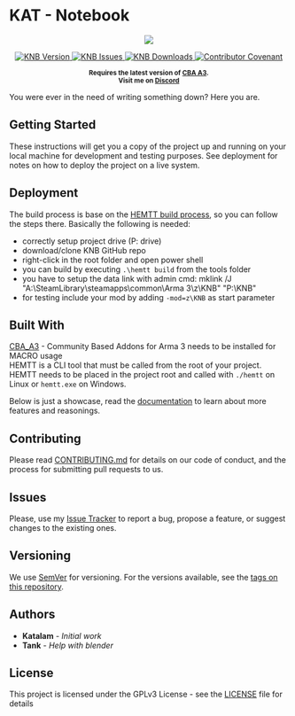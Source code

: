 # KAT - Notebook

<p align="center">
    <img src="https://github.com/Katalam/KNB/blob/master/logo.png">
</p>

<p align="center">
    <a href="https://github.com/Katalam/KNB/releases/latest">
        <img src="https://img.shields.io/badge/Version-0.1.1-blue.svg?style=flat-square" alt="KNB Version">
    </a>
    <a href="https://github.com/Katalam/KNB/issues">
        <img src="https://img.shields.io/github/issues-raw/Katalam/KNB.svg?style=flat-square&label=Issues" alt="KNB Issues">
    </a>
    <a href="https://github.com/Katalam/KNB/releases">
        <img src="https://img.shields.io/github/downloads/Katalam/KNB/total.svg?style=flat-square&label=Downloads" alt="KNB Downloads">
    </a>
    <a href="CONTRIBUTING.md">
        <img src="https://img.shields.io/badge/Contributor%20Covenant-v1.4%20adopted-ff69b4.svg" alt="Contributor Covenant">
    </a>
</p>

<p align="center">
    <sup><strong>Requires the latest version of <a href="https://github.com/CBATeam/CBA_A3/releases">CBA A3</a>.<br/>
    Visit me on <a href="https://discord.gg/HbA93HK">Discord</a></strong></sup>
</p>

You were ever in the need of writing something down? Here you are.

## Getting Started

These instructions will get you a copy of the project up and running on your local machine for development and testing purposes. See deployment for notes on how to deploy the project on a live system.

## Deployment

The build process is base on the [HEMTT build process](https://synixebrett.github.io/HEMTT/#/), so you can follow the steps there. Basically the following is needed:
+ correctly setup project drive (P: drive)
+ download/clone KNB GitHub repo
+ right-click in the root folder and open power shell
+ you can build by executing ```.\hemtt build``` from the tools folder
+ you have to setup the data link with admin cmd: mklink /J "A:\SteamLibrary\steamapps\common\Arma 3\z\KNB" "P:\KNB"
+ for testing include your mod by adding ```-mod=z\KNB``` as start parameter

## Built With

[CBA_A3](https://github.com/CBATeam/CBA_A3) - Community Based Addons for Arma 3 needs to be installed for MACRO usage<br/>
HEMTT is a CLI tool that must be called from the root of your project. HEMTT needs to be placed in the project root and called with `./hemtt` on Linux or `hemtt.exe` on Windows.

Below is just a showcase, read the [documentation](https://synixebrett.github.io/HEMTT) to learn about more features and reasonings.

## Contributing

Please read [CONTRIBUTING.md](CONTRIBUTING.md) for details on our code of conduct, and the process for submitting pull requests to us.

## Issues

Please, use my [Issue Tracker](https://github.com/Katalam/KNB/issues) to report a bug, propose a feature, or suggest changes to the existing ones.

## Versioning

We use [SemVer](http://semver.org/) for versioning. For the versions available, see the [tags on this repository](https://github.com/Katalam/KNB/tags).

## Authors

- **Katalam** - *Initial work*
- **Tank** - *Help with blender*

<!---
See also the list of [contributors](https://github.com/your/project/contributors) who participated in this project.
-->

## License

This project is licensed under the GPLv3 License - see the [LICENSE](LICENSE) file for details
